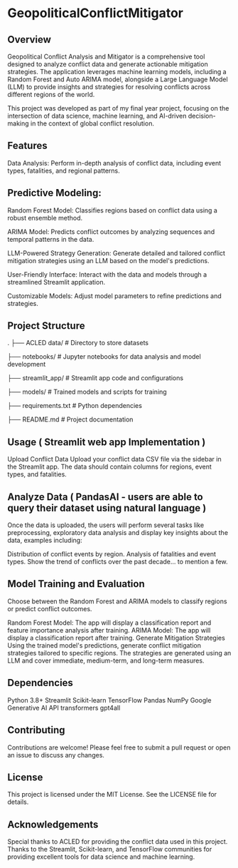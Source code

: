 # GeopoliticalConflictMitigator
## Overview
Geopolitical Conflict Analysis and Mitigator is a comprehensive tool designed to analyze conflict data and generate actionable mitigation strategies. The application leverages machine learning models, including a Random Forest and Auto ARIMA model, alongside a Large Language Model (LLM) to provide insights and strategies for resolving conflicts across different regions of the world.

This project was developed as part of my final year project, focusing on the intersection of data science, machine learning, and AI-driven decision-making in the context of global conflict resolution.

## Features
Data Analysis: Perform in-depth analysis of conflict data, including event types, fatalities, and regional patterns.

## Predictive Modeling:
Random Forest Model: Classifies regions based on conflict data using a robust ensemble method.

ARIMA Model: Predicts conflict outcomes by analyzing sequences and temporal patterns in the data.

LLM-Powered Strategy Generation: Generate detailed and tailored conflict mitigation strategies using an LLM based on the model's predictions.

User-Friendly Interface: Interact with the data and models through a streamlined Streamlit application.

Customizable Models: Adjust model parameters to refine predictions and strategies.

## Project Structure
.
├── ACLED data/              # Directory to store datasets

├── notebooks/              # Jupyter notebooks for data analysis and model development

├── streamlit_app/          # Streamlit app code and configurations

├── models/                 # Trained models and scripts for training

├── requirements.txt        # Python dependencies

├── README.md               # Project documentation



## Usage ( Streamlit web app Implementation )
Upload Conflict Data
Upload your conflict data CSV file via the sidebar in the Streamlit app. The data should contain columns for regions, event types, and fatalities.

## Analyze Data ( PandasAI - users are able to query their dataset using natural language )
Once the data is uploaded, the users will perform several tasks like preprocessing, exploratory data analysis and display key insights about the data, examples including:

Distribution of conflict events by region.
Analysis of fatalities and event types.
Show the trend of conflicts over the past decade... to mention a few.

## Model Training and Evaluation
Choose between the Random Forest and ARIMA models to classify regions or predict conflict outcomes.

Random Forest Model: The app will display a classification report and feature importance analysis after training.
ARIMA Model: The app will display a classification report after training.
Generate Mitigation Strategies
Using the trained model's predictions, generate conflict mitigation strategies tailored to specific regions. The strategies are generated using an LLM and cover immediate, medium-term, and long-term measures.

## Dependencies
Python 3.8+
Streamlit
Scikit-learn
TensorFlow
Pandas
NumPy
Google Generative AI API
transformers
gpt4all

## Contributing
Contributions are welcome! Please feel free to submit a pull request or open an issue to discuss any changes.

## License
This project is licensed under the MIT License. See the LICENSE file for details.

## Acknowledgements
Special thanks to ACLED for providing the conflict data used in this project.
Thanks to the Streamlit, Scikit-learn, and TensorFlow communities for providing excellent tools for data science and machine learning.
